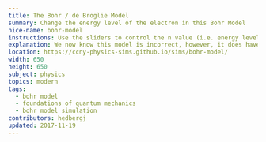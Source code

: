 ```yaml
---
title: The Bohr / de Broglie Model
summary: Change the energy level of the electron in this Bohr Model
nice-name: bohr-model
instructions: Use the sliders to control the n value (i.e. energy level). Notice how non-integer n values lead to a gap in the wave, indicating that they do not create a standing wave.
explanation: We now know this model is incorrect, however, it does have an important place in the history and development of modern quantum mechanics.
location: https://ccny-physics-sims.github.io/sims/bohr-model/
width: 650
height: 650
subject: physics
topics: modern
tags:
  - bohr model
  - foundations of quantum mechanics
  - bohr model simulation
contributors: hedbergj
updated: 2017-11-19
---
```

